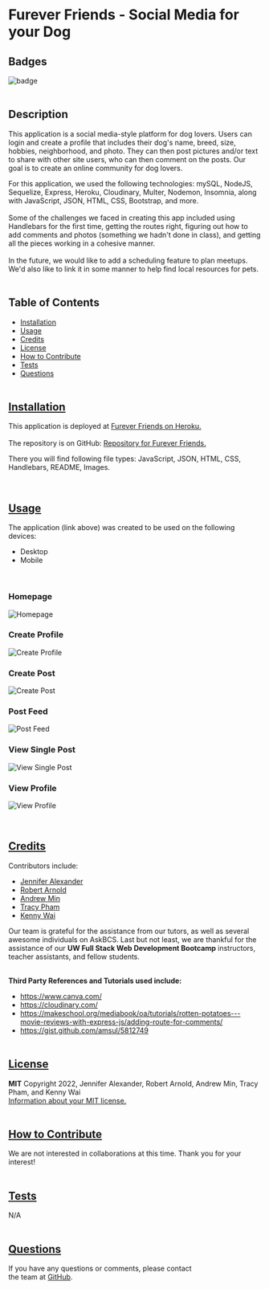 # Furever Friends - Social Media for your Dog

## Badges

![badge](https://img.shields.io/badge/license-MIT-blue)
<br><br>

## Description

This application is a social media-style platform for dog lovers. Users can login and create a profile that includes their dog's name, breed, size, hobbies, neighborhood, and photo. They can then post pictures and/or text to share with other site users, who can then comment on the posts. Our goal is to create an online community for dog lovers.
<br>

For this application, we used the following technologies: mySQL, NodeJS, Sequelize, Express, Heroku, Cloudinary, Multer, Nodemon, Insomnia, along with JavaScript, JSON, HTML, CSS, Bootstrap, and more.
<br><br>
Some of the challenges we faced in creating this app included using Handlebars for the first time, getting the routes right, figuring out how to add comments and photos (something we hadn't done in class), and getting all the pieces working in a cohesive manner.
<br><br>
In the future, we would like to add a scheduling feature to plan meetups. We'd also like to link it in some manner to help find local resources for pets.
<br><br>

## Table of Contents

- [Installation](#installation)
- [Usage](#usage)
- [Credits](#credits)
- [License](#license)
- [How to Contribute](#how-to-contribute)
- [Tests](#tests)
- [Questions](#questions)
  <br><br>

## [Installation](#table-of-contents)

This application is deployed at [Furever Friends on Heroku.](https://fast-atoll-54795.herokuapp.com/) <br>
<br>
The repository is on GitHub: [Repository for Furever Friends.](https://github.com/min-andrew/project-2) <br>

There you will find following file types:
JavaScript, JSON, HTML, CSS, Handlebars, README, Images.

  <br>

## [Usage](#table-of-contents)

The application (link above) was created to be used on the following devices:

- Desktop
- Mobile

<br>

### Homepage

![Homepage](https://user-images.githubusercontent.com/110498167/225440046-d184a44c-0541-42e7-a987-005875439047.png)

### Create Profile

![Create Profile](https://user-images.githubusercontent.com/110498167/225440121-75a3bf71-9987-4c04-be62-4fdf5382d672.png)

### Create Post

![Create Post](https://user-images.githubusercontent.com/110498167/225442063-9b478b90-cac5-43f0-bd35-f3d7895a939b.png)

### Post Feed

![Post Feed](https://user-images.githubusercontent.com/110498167/225440545-d67122fd-a1be-4ebf-a096-9934799e1b72.png)

### View Single Post

![View Single Post](https://user-images.githubusercontent.com/110498167/225441802-953f7534-e7d7-4d3b-a805-12a30559843f.png)

### View Profile

![View Profile](https://user-images.githubusercontent.com/110498167/225440150-b2037760-982d-49c0-912e-126a855a23af.png)

<br>

## [Credits](#table-of-contents)

Contributors include:

- [Jennifer Alexander](https://github.com/jsalexan)
- [Robert Arnold](https://github.com/YogiBruce)
- [Andrew Min](https://github.com/min-andrew)
- [Tracy Pham](https://github.com/pham-tracy)
- [Kenny Wai](https://github.com/KennyWCoder)

Our team is grateful for the assistance from our tutors, as well as several awesome individuals on AskBCS. Last but not least, we are thankful for the assistance of our **UW Full Stack Web Development Bootcamp** instructors, teacher assistants, and fellow students.
<br><br>

**Third Party References and Tutorials used include:**
<br>

- https://www.canva.com/<br>
- https://cloudinary.com/<br>
- https://makeschool.org/mediabook/oa/tutorials/rotten-potatoes---movie-reviews-with-express-js/adding-route-for-comments/<br>
- https://gist.github.com/amsul/5812749<br>
  <br>

## [License](#table-of-contents)

**MIT** Copyright 2022, Jennifer Alexander, Robert Arnold, Andrew Min, Tracy Pham, and Kenny Wai<br>
[Information about your MIT license.](https://opensource.org/licenses/MIT)
<br><br>

## [How to Contribute](#table-of-contents)

We are not interested in collaborations at this time. Thank you for your interest!
<br><br>

## [Tests](#table-of-contents)

N/A
<br><br>

## [Questions](#table-of-contents)

If you have any questions or comments, please contact <br>the team at [GitHub](https://github.com/min-andrew/).
